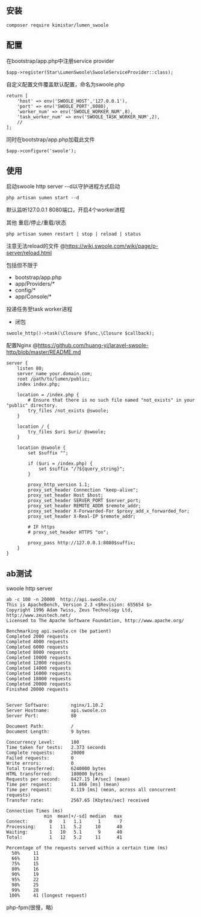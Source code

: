 ## 安装
```
composer require kimistar/lumen_swoole
```

## 配置

在bootstrap/app.php中注册service provider
```
$app->register(Star\LumenSwoole\SwooleServiceProvider::class);
```

自定义配置文件覆盖默认配置，命名为swoole.php
```
return [
    'host' => env('SWOOLE_HOST','127.0.0.1'),
    'port' => env('SWOOLE_PORT',8080),
    'worker_num' => env('SWOOLE_WORKER_NUM',8),
    'task_worker_num' => env('SWOOLE_TASK_WORKER_NUM',2),
    //
];
```
同时在bootstrap/app.php加载此文件

```
$app->configure('swoole');
```

## 使用

启动swoole http server --d以守护进程方式启动
```
php artisan sumen start --d
```
默认监听127.0.0.1 8080端口，开启4个worker进程

其他 重启/停止/重载/状态

```
php artisan sumen restart | stop | reload | status
```

注意无法reload的文件 @https://wiki.swoole.com/wiki/page/p-server/reload.html

包括但不限于
- bootstrap/app.php
- app/Providers/*
- config/*
- app/Console/*

投递任务至task worker进程
- 闭包
```
swoole_http()->task(\Closure $func,\Closure $callback);
```

配置Nginx @https://github.com/huang-yi/laravel-swoole-http/blob/master/README.md

```nginx
server {
    listen 80;
    server_name your.domain.com;
    root /path/to/lumen/public;
    index index.php;

    location = /index.php {
        # Ensure that there is no such file named "not_exists" in your "public" directory.
        try_files /not_exists @swoole;
    }

    location / {
        try_files $uri $uri/ @swoole;
    }

    location @swoole {
        set $suffix "";
        
        if ($uri = /index.php) {
            set $suffix "/?${query_string}";
        }
    
        proxy_http_version 1.1;
        proxy_set_header Connection "keep-alive";
        proxy_set_header Host $host;
        proxy_set_header SERVER_PORT $server_port;
        proxy_set_header REMOTE_ADDR $remote_addr;
        proxy_set_header X-Forwarded-For $proxy_add_x_forwarded_for;
        proxy_set_header X-Real-IP $remote_addr;

        # IF https
        # proxy_set_header HTTPS "on";

        proxy_pass http://127.0.0.1:8080$suffix;
    }
}
```

## ab测试
 
swoole http server

```
ab -c 100 -n 20000  http://api.swoole.cn/
This is ApacheBench, Version 2.3 <$Revision: 655654 $>
Copyright 1996 Adam Twiss, Zeus Technology Ltd, http://www.zeustech.net/
Licensed to The Apache Software Foundation, http://www.apache.org/
  
Benchmarking api.swoole.cn (be patient)
Completed 2000 requests
Completed 4000 requests
Completed 6000 requests
Completed 8000 requests
Completed 10000 requests
Completed 12000 requests
Completed 14000 requests
Completed 16000 requests
Completed 18000 requests
Completed 20000 requests
Finished 20000 requests
  
  
Server Software:        nginx/1.10.2
Server Hostname:        api.swoole.cn
Server Port:            80
  
Document Path:          /
Document Length:        9 bytes
  
Concurrency Level:      100
Time taken for tests:   2.373 seconds
Complete requests:      20000
Failed requests:        0
Write errors:           0
Total transferred:      6240000 bytes
HTML transferred:       180000 bytes
Requests per second:    8427.15 [#/sec] (mean)
Time per request:       11.866 [ms] (mean)
Time per request:       0.119 [ms] (mean, across all concurrent requests)
Transfer rate:          2567.65 [Kbytes/sec] received
  
Connection Times (ms)
              min  mean[+/-sd] median   max
Connect:        0    1   1.1      1       7
Processing:     1   11   5.2     10      40
Waiting:        1   10   5.1      9      40
Total:          1   12   5.2     11      41
  
Percentage of the requests served within a certain time (ms)
  50%     11
  66%     13
  75%     15
  80%     16
  90%     19
  95%     22
  98%     25
  99%     28
 100%     41 (longest request)
```
php-fpm(很慢，略)
